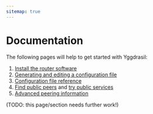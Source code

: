 ```yaml
---
sitemap: true
---
```


# Documentation

The following pages will help to get started with Yggdrasil:

1. [Install the router software](installation.md)
2. [Generating and editing a configuration file](configuration.md)
3. [Configuration file reference](configurationref.md)
4. [Find public peers](https://publicpeers.neilalexander.dev) and [try public services](services.md)
5. [Advanced peering information](advanced-peering.md)

(TODO: this page/section needs further work!)
